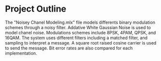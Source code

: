 # Project Outline


The "Noisey Chanel Modeling.mlx" file models differents binary modulation schemes through a noisy filter. Addative White Gaussian Noise is used to model chanel noise. 
Modulations schemes include 8PSK, 4PAM, QPSK, and 16QAM. The system uses different filters including a matched filter, and sampling to interpret a message. A square root raised cosine carrier is used to send the message. Bit error rates are also compared for each implementation. 
